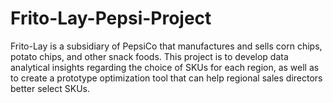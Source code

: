 # Frito-Lay-Pepsi-Project
 Frito-Lay is a subsidiary of PepsiCo that manufactures and sells corn chips, potato chips, and other snack foods. This project is to develop data analytical insights regarding the choice of SKUs for each region, as well as to create a prototype optimization tool that can help regional sales directors better select SKUs.





